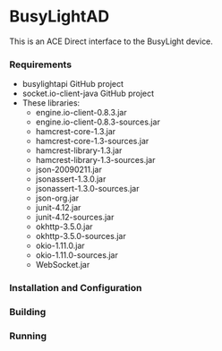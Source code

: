 # BusyLightAD

This is an ACE Direct interface to the BusyLight device.

### Requirements

* busylightapi GitHub project
* socket.io-client-java GitHub project
* These libraries:
  * engine.io-client-0.8.3.jar
  * engine.io-client-0.8.3-sources.jar
  * hamcrest-core-1.3.jar
  * hamcrest-core-1.3-sources.jar
  * hamcrest-library-1.3.jar
  * hamcrest-library-1.3-sources.jar
  * json-20090211.jar
  * jsonassert-1.3.0.jar
  * jsonassert-1.3.0-sources.jar
  * json-org.jar
  * junit-4.12.jar
  * junit-4.12-sources.jar
  * okhttp-3.5.0.jar
  * okhttp-3.5.0-sources.jar
  * okio-1.11.0.jar
  * okio-1.11.0-sources.jar
  * WebSocket.jar

### Installation and Configuration


  
### Building



### Running

